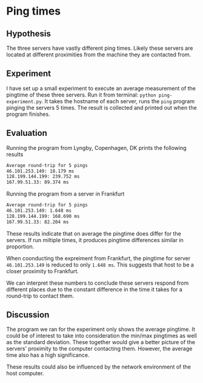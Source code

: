 # Ping times

## Hypothesis

The three servers have vastly different ping times. Likely these servers are located at different proximities from the machine they are contacted from.

## Experiment

I have set up a small experiment to execute an average measurement of the pingtime of these three servers. Run it from terminal: `python ping-experiment.py`. It takes the hostname of each server, runs the `ping` program pinging the servers 5 times. The result is collected and printed out when the program finishes.

## Evaluation

Running the program from Lyngby, Copenhagen, DK prints the following results

```sh
Average round-trip for 5 pings
46.101.253.149: 18.179 ms
128.199.144.199: 239.752 ms
167.99.51.33: 89.374 ms
```

Running the program from a server in Frankfurt

```sh
Average round-trip for 5 pings
46.101.253.149: 1.648 ms
128.199.144.199: 168.690 ms
167.99.51.33: 82.204 ms
```

These results indicate that on average the pingtime does differ for the servers. If run miltiple times, it produces pingtime differences similar in proportion.

When coonducting the expreiment from Frankfurt, the pingtime for server `46.101.253.149` is reduced to only `1.648 ms`. This suggests that host to be a closer proximity to Frankfurt.

We can interpret these numbers to conclude these servers respond from different places due to the constant difference in the time it takes for a round-trip to contact them.

## Discussion

The program we ran for the experiment only shows the average pingtime. It could be of interest to take into consideration the min/max pingtimes as well as the standard deviation. These together would give a better picture of the servers' proximity to the computer contacting them. However, the average time also has a high significance.

These results could also be influenced by the network environment of the host computer.